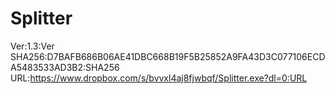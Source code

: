 # Splitter

Ver:1.3:Ver
SHA256:D7BAFB686B06AE41DBC668B19F5B25852A9FA43D3C077106ECDA5483533AD3B2:SHA256
URL:https://www.dropbox.com/s/bvvxl4aj8fjwbqf/Splitter.exe?dl=0:URL
